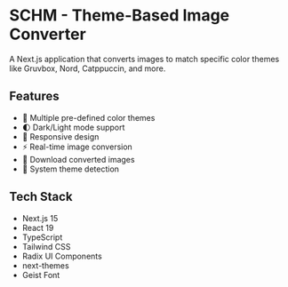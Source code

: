 # SCHM - Theme-Based Image Converter

A Next.js application that converts images to match specific color themes like Gruvbox, Nord, Catppuccin, and more.

## Features

- 🎨 Multiple pre-defined color themes
- 🌓 Dark/Light mode support 
- 📱 Responsive design
- ⚡ Real-time image conversion
- 💾 Download converted images
- 🔄 System theme detection

## Tech Stack

- Next.js 15
- React 19
- TypeScript
- Tailwind CSS
- Radix UI Components
- next-themes
- Geist Font

